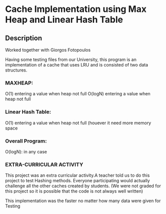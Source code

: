 # Cache Implementation using Max Heap and Linear Hash Table

## Description
Worked together with Giorgos Fotopoulos 

Having some testing files from our University, this program is an implementation of a cache that uses LRU and is consisted of two data structures.

### MAXHEAP:
O(1) entering a value when heap not full
O(logN) entering a value when heap not full

### Linear Hash Table:
O(1) entering a value when heap not full
(houever it need more memory space

### Overall Program:
O(logN): in any case 

### EXTRA-CURRICULAR ACTIVITY

This project was an extra curricular activity.A teacher told us to do this project to test Hashing methods. Everyone participating would actually challenge all the other caches created by students.
(We were not graded for this project so it is possible that the code is not always well written)

This implementation was the faster no matter how many data were given for Testing

